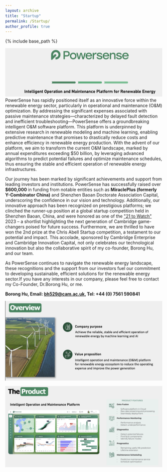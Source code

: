 ```yaml
---
layout: archive
title: "Startup"
permalink: /Startup/
author_profile: true
---
```

{% include base_path %}

![title](https://github.com/Kevinwty0107/Kevinwty0107.github.io/raw/master/images/title.png)
PowerSense has rapidly positioned itself as an innovative force within the renewable energy sector, particularly in operational and maintenance (O&M) optimization. By addressing the significant expenses associated with passive maintenance strategies—characterized by delayed fault detection and inefficient troubleshooting—PowerSense offers a groundbreaking intelligent O&M software platform. This platform is underpinned by extensive research in renewable modeling and machine learning, enabling predictive maintenance that promises to drastically reduce costs and enhance efficiency in renewable energy production. With the advent of our platform, we aim to transform the current O&M landscape, marked by annual expenditures exceeding $50 billion, by leveraging advanced algorithms to predict potential failures and optimize maintenance schedules, thus ensuring the stable and efficient operation of renewable energy infrastructures.

Our journey has been marked by significant achievements and support from leading investors and institutions. PowerSense has successfully raised over **$600,000** in funding from notable entities such as **MiraclePlus (formerly Y-Combinator China)** and Shenzhen Baoan Doctorate Association Capital, underscoring the confidence in our vision and technology. Additionally, our innovative approach has been recognized on prestigious platforms; we clinched the runner-up position at a global startup competition held in Shenzhen Baoan, China, and were honored as one of the ["21 to Watch"](https://www.cofinitive.com/shortlist-2023/) 2023 – a shortlist highlighting the next generation of Cambridge game-changers poised for future success. Furthermore, we are thrilled to have won the 2nd prize at the Chris Abell Startup competition, a testament to our potential and impact. This accolade, sponsored by Cambridge Enterprise and Cambridge Innovation Capital, not only celebrates our technological innovation but also the collaborative spirit of my co-founder, Borong Hu, and our team. 

As PowerSense continues to navigate the renewable energy landscape, these recognitions and the support from our investors fuel our commitment to developing sustainable, efficient solutions for the renewable energy sector.If you have any interests in our company, please feel free to contact my Co-Founder, Dr.Borong Hu, or me.

**Borong Hu, Email: bh529@cam.ac.uk, Tel: +44 (0) 7561 590841**

![overview](https://github.com/Kevinwty0107/Kevinwty0107.github.io/raw/master/images/overview.png)

![product](https://github.com/Kevinwty0107/Kevinwty0107.github.io/raw/master/images/product.png)
